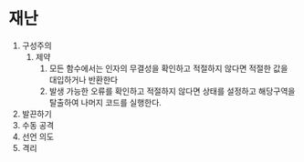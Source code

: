 # 재난

1. 구성주의
   1. 제약
        1. 모든 함수에서는 인자의 무결성을 확인하고 적절하지 않다면 적절한 값을 대입하거나 반환한다
        1. 발생 가능한 오류를 확인하고 적절하지 않다면 상태를 설정하고 해당구역을 탈출하여 나머지 코드를 실행한다.
1. 발끈하기
1. 수동 공격
1. 선언 의도
1. 격리 
